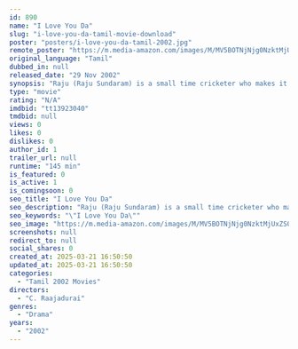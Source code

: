 ```yaml
---
id: 890
name: "I Love You Da"
slug: "i-love-you-da-tamil-movie-download"
poster: "posters/i-love-you-da-tamil-2002.jpg"
remote_poster: "https://m.media-amazon.com/images/M/MV5BOTNjNjg0NzktMjUxZS00MzVhLWI5ZDQtNDZlY2Q2ODY3MzAxXkEyXkFqcGdeQXVyMTEzNzg0Mjkx._V1_SX300.jpg"
original_language: "Tamil"
dubbed_in: null
released_date: "29 Nov 2002"
synopsis: "Raju (Raju Sundaram) is a small time cricketer who makes it big and Priya Simran is his neighbour in love with him. But Raju pretends that he does not care for her, as he knows that his brother Madhan (Ramesh Khanna) has a crush on h"
type: "movie"
rating: "N/A"
imdbid: "tt13923040"
tmdbid: null
views: 0
likes: 0
dislikes: 0
author_id: 1
trailer_url: null
runtime: "145 min"
is_featured: 0
is_active: 1
is_comingsoon: 0
seo_title: "I Love You Da"
seo_description: "Raju (Raju Sundaram) is a small time cricketer who makes it big and Priya Simran is his neighbour in love with him. But Raju pretends that he does not care for her, as he knows that his brother Madhan (Ramesh Khanna) has a crush on h"
seo_keywords: "\"I Love You Da\""
seo_image: "https://m.media-amazon.com/images/M/MV5BOTNjNjg0NzktMjUxZS00MzVhLWI5ZDQtNDZlY2Q2ODY3MzAxXkEyXkFqcGdeQXVyMTEzNzg0Mjkx._V1_SX300.jpg"
screenshots: null
redirect_to: null
social_shares: 0
created_at: 2025-03-21 16:50:50
updated_at: 2025-03-21 16:50:50
categories:
  - "Tamil 2002 Movies"
directors:
  - "C. Raajadurai"
genres:
  - "Drama"
years:
  - "2002"
---
```


